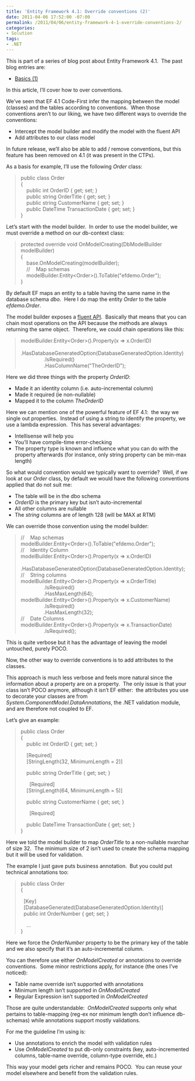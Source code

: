 ```yaml
---
title: 'Entity Framework 4.1: Override conventions (2)'
date: 2011-04-06 17:52:00 -07:00
permalink: /2011/04/06/entity-framework-4-1-override-conventions-2/
categories:
- Solution
tags:
- .NET
---
```

<p>This is part of a series of blog post about Entity Framework 4.1.&#160; The past blog entries are:</p>  <ul>   <li><a href="http://vincentlauzon.wordpress.com/2011/04/03/entity-framework-4-1-basics-1/">Basics (1)</a> </li> </ul>  <p>In this article, I’ll cover how to over conventions.</p>  <p>We’ve seen that EF 4.1 Code-First infer the mapping between the model (classes) and the tables according to conventions.&#160; When those conventions aren’t to our liking, we have two different ways to override the conventions:</p>  <ul>   <li>Intercept the model builder and modify the model with the fluent API </li>    <li>Add attributes to our class model </li> </ul>  <p>In future release, we’ll also be able to add / remove conventions, but this feature has been removed on 4.1 (it was present in the CTPs).</p>  <p>As a basis for example, I’ll use the following <em>Order</em> class:</p>  <blockquote>   <p>public class Order      <br />{       <br />&#160;&#160;&#160; public int OrderID { get; set; }       <br />&#160;&#160;&#160; public string OrderTitle { get; set; }       <br />&#160;&#160;&#160; public string CustomerName { get; set; }       <br />&#160;&#160;&#160; public DateTime TransactionDate { get; set; }       <br />} </p> </blockquote>  <p>Let’s start with the model builder.&#160; In order to use the model builder, we must override a method on our db-context class:</p>  <blockquote>protected override void OnModelCreating(DbModelBuilder modelBuilder)    <br />{     <br />&#160;&#160;&#160; base.OnModelCreating(modelBuilder);     <br />&#160;&#160;&#160; //&#160;&#160;&#160; Map schemas     <br />&#160;&#160;&#160; modelBuilder.Entity&lt;Order&gt;().ToTable(&quot;efdemo.Order&quot;);     <br />} </blockquote>  <p>By default EF maps an entity to a table having the same name in the database schema <em>dbo</em>.&#160; Here I do map the entity <em>Order</em> to the table <em>efdemo.Order</em>.</p>  <p>The model builder exposes a <a href="http://en.wikipedia.org/wiki/Fluent_interface">fluent API</a>.&#160; Basically that means that you can chain most operations on the API because the methods are always returning the same object.&#160; Therefore, we could chain operations like this:</p>  <blockquote>   <p>modelBuilder.Entity&lt;Order&gt;().Property(x =&gt; x.OrderID)      <br />&#160;&#160;&#160;&#160;&#160;&#160;&#160;&#160;&#160;&#160;&#160;&#160;&#160;&#160;&#160; .HasDatabaseGeneratedOption(DatabaseGeneratedOption.Identity)       <br />&#160;&#160;&#160;&#160;&#160;&#160;&#160;&#160;&#160;&#160;&#160;&#160;&#160;&#160;&#160; .IsRequired()       <br />&#160;&#160;&#160;&#160;&#160;&#160;&#160;&#160;&#160;&#160;&#160;&#160;&#160;&#160;&#160; .HasColumnName(&quot;TheOrderID&quot;);</p> </blockquote>  <p>Here we did three things with the property <em>OrderID</em>:</p>  <ul>   <li>Made it an identity column (i.e. auto-incremental column) </li>    <li>Made it required (ie non-nullable) </li>    <li>Mapped it to the column <em>TheOrderID</em> </li> </ul>  <p>Here we can mention one of the powerful feature of EF 4.1:&#160; the way we single out properties.&#160; Instead of using a string to identify the property, we use a lambda expression.&#160; This has several advantages:</p>  <ul>   <li>Intellisense will help you </li>    <li>You’ll have compile-time error-checking </li>    <li>The property type is known and influence what you can do with the property afterwards (for instance, only string property can be min-max length) </li> </ul>  <p>So what would convention would we typically want to override?&#160; Well, if we look at our <em>Order</em> class, by default we would have the following conventions applied that do not suit me:</p>  <ul>   <li>The table will be in the dbo schema </li>    <li><em>OrderID</em> is the primary key but isn’t auto-incremental </li>    <li>All other columns are nullable </li>    <li>The <em>string</em> columns are of length 128 (will be MAX at RTM) </li> </ul>  <p>We can override those convention using the model builder:</p>  <blockquote>   <p>//&#160;&#160;&#160; Map schemas      <br />modelBuilder.Entity&lt;Order&gt;().ToTable(&quot;efdemo.Order&quot;);       <br />//&#160;&#160;&#160; Identity Column       <br />modelBuilder.Entity&lt;Order&gt;().Property(x =&gt; x.OrderID)       <br />&#160;&#160;&#160;&#160;&#160;&#160;&#160;&#160;&#160;&#160;&#160;&#160;&#160;&#160;&#160; .HasDatabaseGeneratedOption(DatabaseGeneratedOption.Identity);       <br />//&#160;&#160;&#160; String columns       <br />modelBuilder.Entity&lt;Order&gt;().Property(x =&gt; x.OrderTitle)       <br />&#160;&#160;&#160;&#160;&#160;&#160;&#160;&#160;&#160;&#160;&#160;&#160;&#160;&#160;&#160; .IsRequired()       <br />&#160;&#160;&#160;&#160;&#160;&#160;&#160;&#160;&#160;&#160;&#160;&#160;&#160;&#160;&#160; .HasMaxLength(64);       <br />modelBuilder.Entity&lt;Order&gt;().Property(x =&gt; x.CustomerName)       <br />&#160;&#160;&#160;&#160;&#160;&#160;&#160;&#160;&#160;&#160;&#160;&#160;&#160;&#160;&#160; .IsRequired()       <br />&#160;&#160;&#160;&#160;&#160;&#160;&#160;&#160;&#160;&#160;&#160;&#160;&#160;&#160;&#160; .HasMaxLength(32);       <br />//&#160;&#160;&#160; Date Columns       <br />modelBuilder.Entity&lt;Order&gt;().Property(x =&gt; x.TransactionDate)       <br />&#160;&#160;&#160;&#160;&#160;&#160;&#160;&#160;&#160;&#160;&#160;&#160;&#160;&#160;&#160; .IsRequired();</p> </blockquote>  <p>This is quite verbose but it has the advantage of leaving the model untouched, purely POCO.</p>  <p>Now, the other way to override conventions is to add attributes to the classes.</p>  <p>This approach is much less verbose and feels more natural since the information about a property are on a property.&#160; The only issue is that your class isn’t POCO anymore, although it isn’t EF either:&#160; the attributes you use to decorate your classes are from <em>System.ComponentModel.DataAnnotations</em>, the .NET validation module, and are therefore not coupled to EF.</p>  <p>Let’s give an example:</p>  <blockquote>   <p>public class Order      <br />{       <br />&#160;&#160;&#160; public int OrderID { get; set; }&#160; <br /></p>    <p>&#160;&#160;&#160; [Required]      <br />&#160;&#160;&#160; [StringLength(32, MinimumLength = 2)] </p>    <p>&#160;&#160;&#160; public string OrderTitle { get; set; }      <br /></p>&#160;&#160;&#160;&#160;&#160; [Required]     <br />&#160;&#160;&#160; [StringLength(64, MinimumLength = 5)]     <p>&#160;&#160;&#160; public string CustomerName { get; set; }      <br /></p>&#160;&#160;&#160;&#160;&#160; [Required]     <br />    <p>&#160;&#160;&#160; public DateTime TransactionDate { get; set; }      <br />} </p> </blockquote>  <p>Here we told the model builder to map <em>OrderTitle</em> to a non-nullable nvarchar of size 32.&#160; The minimum size of 2 isn’t used to create the schema mapping but it will be used for validation.</p>  <p>The example I just gave puts business annotation.&#160; But you could put technical annotations too:</p>  <blockquote>   <p>public class Order      <br />{       <br /></p>    <p>&#160; [Key]      <br />&#160; [DatabaseGenerated(DatabaseGeneratedOption.Identity)]       <br />&#160; public int OrderNumber { get; set; } </p>    <p>&#160;&#160;&#160; …      <br />} </p> </blockquote>  <p>Here we force the <em>OrderNumber</em> property to be the primary key of the table and we also specify that it’s an auto-incremental column.</p>  <p>You can therefore use either <em>OnModelCreated</em> or annotations to override conventions.&#160; Some minor restrictions apply, for instance (the ones I’ve noticed):</p>  <ul>   <li>Table name override isn’t supported with annotations </li>    <li>Minimum length isn’t supported in <em>OnModelCreated</em> </li>    <li>Regular Expression isn’t supported in <em>OnModelCreated</em> </li> </ul>  <p>Those are quite understandable:&#160; <em>OnModelCreated</em> supports only what pertains to table-mapping (reg-ex nor minimum length don’t influence db-schemas) while annotations support mostly validations.</p>  <p>For me the guideline I’m using is:</p>  <ul>   <li>Use annotations to enrich the model with validation rules </li>    <li>Use <em>OnModelCreated</em> to put db-only constraints (key, auto-incremented columns, table-name override, column-type override, etc.) </li> </ul>  <p>This way your model gets richer and remains POCO.&#160; You can reuse your model elsewhere and benefit from the validation rules.</p>